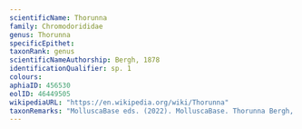 ```yaml
---
scientificName: Thorunna
family: Chromodorididae
genus: Thorunna
specificEpithet: 
taxonRank: genus
scientificNameAuthorship: Bergh, 1878
identificationQualifier: sp. 1
colours:
aphiaID: 456530
eolID: 46449505
wikipediaURL: "https://en.wikipedia.org/wiki/Thorunna"
taxonRemarks: "MolluscaBase eds. (2022). MolluscaBase. Thorunna Bergh, 1878. Accessed through: World Register of Marine Species at: https://www.marinespecies.org/aphia.php?p=taxdetails&id=456530 on 2022-02-24"
---
```

